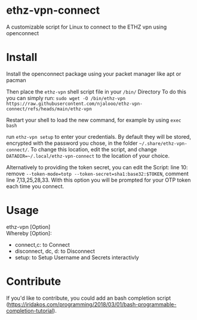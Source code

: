 # ethz-vpn-connect
A customizable script for Linux to connect to the ETHZ vpn using openconnect

# Install
Install the openconnect package using your packet manager like apt or pacman

Then place the `ethz-vpn` shell script file in your `/bin/` Directory
To do this you can simply run: 
`sudo wget -O /bin/ethz-vpn https://raw.githubusercontent.com/njalooo/ethz-vpn-connect/refs/heads/main/ethz-vpn`

Restart your shell to load the new command, for example by using `exec bash`

run `ethz-vpn setup` to enter your credentials. By default they will be stored, encrypted with the password you chose, in the folder `~/.share/ethz-vpn-connect/`.
To change this location, edit the script, and change `DATADIR=~/.local/ethz-vpn-connect` to the location of your choice. 

Alternatively to providing the token secret, you can edit the Script: line 10: remove `--token-mode=totp --token-secret=sha1:base32:$TOKEN`, comment line 7,13,25,28,33. With this option you will be prompted for your OTP token each time you connect.

# Usage
ethz-vpn [Option]  
Whereby [Option]:  
- connect,c:           to Connect  
- disconnect, dc, d:   to Disconnect  
- setup:               to Setup Username and Secrets interactivly  

# Contribute
If you'd like to contribute, you could add an bash completion script (https://iridakos.com/programming/2018/03/01/bash-programmable-completion-tutorial).
